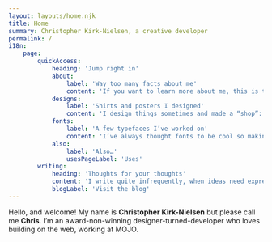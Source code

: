 ```yaml
---
layout: layouts/home.njk
title: Home
summary: Christopher Kirk-Nielsen, a creative developer
permalink: /
i18n:
    page:
        quickAccess:
            heading: 'Jump right in'
            about:
                label: 'Way too many facts about me'
                content: 'If you want to learn more about me, this is the place. It should cover quite a bit…'
            designs:
                label: 'Shirts and posters I designed'
                content: 'I design things sometimes and made a “shop”: dev stuff, movies, games…'
            fonts:
                label: 'A few typefaces I’ve worked on'
                content: 'I’ve always thought fonts to be cool so making my own had to happen.'
            also:
                label: 'Also…'
                usesPageLabel: 'Uses'
        writing:
            heading: 'Thoughts for your thoughts'
            content: 'I write quite infrequently, when ideas need expressing. If you want to read some of my ramblings, this is my latest. I’ve also got an RSS feed for the cool kids!'
            blogLabel: 'Visit the blog'
---
```


Hello, and welcome! My name is **Christopher Kirk-Nielsen** but please call me **Chris**. I’m an award-non-winning designer-turned-developer who loves building on the web, working at MOJO.